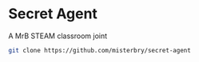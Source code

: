 # Secret Agent

A MrB STEAM classroom joint

```bash
git clone https://github.com/misterbry/secret-agent
```